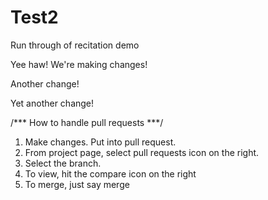 # Test2
Run through of recitation demo

Yee haw!  We're making changes!

Another change!

Yet another change!

/*** How to handle pull requests ***/
1. Make changes.  Put into pull request.
2. From project page, select pull requests icon on the right.
3. Select the branch.
4. To view, hit the compare icon on the right
5. To merge, just say merge

